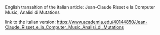 
English transaltion of the italian article: Jean-Claude Risset e la Computer Music, Analisi di Mutations

link to the italian version: https://www.academia.edu/40144850/Jean-Claude_Risset_e_la_Computer_Music_Analisi_di_Mutations
